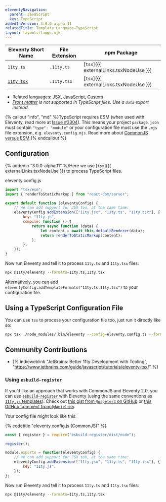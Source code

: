 ```yaml
---
eleventyNavigation:
  parent: JavaScript
  key: TypeScript
addedInVersion: 3.0.0-alpha.11
relatedTitle: Template Language—TypeScript
layout: layouts/langs.njk
---
```


<!-- {% tableofcontents "open" %} -->

| Eleventy Short Name                       | File Extension | npm Package                       |
| ----------------------------------------- | -------------- | --------------------------------- |
| `11ty.ts`                                 | `.11ty.ts`     | [`tsx`]({{ externalLinks.tsxNodeUse }})  |
| [`11ty.tsx`](/docs/languages/typescript/) | `.11ty.tsx`    | [`tsx`]({{ externalLinks.tsxNodeUse }})  |

* Related languages: [JSX](/docs/languages/jsx/), [JavaScript](/docs/languages/javascript/), [Custom](/docs/languages/custom/)
* _[Front matter](/docs/data-frontmatter/) is not supported in TypeScript files. Use a `data` export instead._

{% callout "info", "md" %}TypeScript requires ESM (when used with Eleventy, read more at [Issue #3304](https://github.com/11ty/eleventy/issues/3304)). This means your project `package.json` must contain `"type": "module"` or your configuration file must use the `.mjs` file extension, e.g. `eleventy.config.mjs`. Read more about [CommonJS versus ESM](../cjs-esm.md).{% endcallout %}

## Configuration

{% addedin "3.0.0-alpha.11" %}Here we use [`tsx`]({{ externalLinks.tsxNodeUse }}) to process TypeScript files.

<div class="codetitle">eleventy.config.js</div>

```js
import "tsx/esm";
import { renderToStaticMarkup } from "react-dom/server";

export default function (eleventyConfig) {
	// We can add support for JSX too, at the same time:
	eleventyConfig.addExtension(["11ty.jsx", "11ty.ts", "11ty.tsx"], {
		key: "11ty.js",
		compile: function () {
			return async function (data) {
				let content = await this.defaultRenderer(data);
				return renderToStaticMarkup(content);
			};
		},
	});
}
```

Now run Eleventy and tell it to process `11ty.ts` and `11ty.tsx` files:

```sh
npx @11ty/eleventy --formats=11ty.ts,11ty.tsx
```

Alternatively, you can add `eleventyConfig.addTemplateFormats("11ty.ts,11ty.tsx")` to your configuration file.

## Using a TypeScript Configuration File

You can use `tsx` to process your configuration file too, just run it directly like so:

```sh
npx tsx ./node_modules/.bin/eleventy --config=eleventy.config.ts --formats=11ty.tsx
```

## Community Contributions <span id="alternative-approaches"></span>

* {% indieweblink "JetBrains: Better 11ty Development with Tooling", "https://www.jetbrains.com/guide/javascript/tutorials/eleventy-tsx/" %}

### Using `esbuild-register`

If you’d like an approach that works with CommonJS and Eleventy 2.0, you can use [`esbuild-register`](https://github.com/egoist/esbuild-register) with Eleventy (using the same conventions as [`11ty.js` templates](/docs/languages/javascript/)). Check out [this gist from `@pspeter3` on GitHub](https://gist.github.com/zachleat/b274ee939759b032bc320be1a03704a2) or [this GitHub comment from `@danielrob`](https://github.com/11ty/eleventy/issues/577#issuecomment-1464868585).

Your config file might look like this:

{% codetitle "eleventy.config.js (CommonJS)" %}

```js
const { register } = require("esbuild-register/dist/node");

register();

module.exports = function(eleventyConfig) {
	// We can add support for JSX too, at the same time:
	eleventyConfig.addExtension(["11ty.jsx", "11ty.ts", "11ty.tsx"], {
		key: "11ty.js",
	});
};
```

Now run Eleventy and tell it to process `11ty.ts` and `11ty.tsx` files:

```sh
npx @11ty/eleventy --formats=11ty.ts,11ty.tsx
```